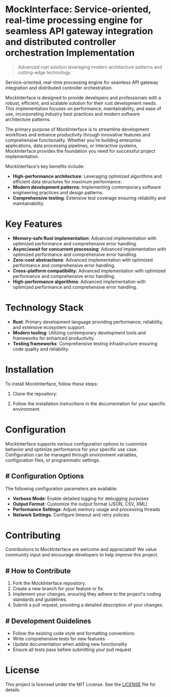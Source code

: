 <!-- fallback_MockInterface_20251020112514_81126 -->

# MockInterface: Service-oriented, real-time processing engine for seamless API gateway integration and distributed controller orchestration Implementation
> Advanced rust solution leveraging modern architecture patterns and cutting-edge technology.

Service-oriented, real-time processing engine for seamless API gateway integration and distributed controller orchestration.

MockInterface is designed to provide developers and professionals with a robust, efficient, and scalable solution for their rust development needs. This implementation focuses on performance, maintainability, and ease of use, incorporating industry best practices and modern software architecture patterns.

The primary purpose of MockInterface is to streamline development workflows and enhance productivity through innovative features and comprehensive functionality. Whether you're building enterprise applications, data processing pipelines, or interactive systems, MockInterface provides the foundation you need for successful project implementation.

MockInterface's key benefits include:

* **High-performance architecture**: Leveraging optimized algorithms and efficient data structures for maximum performance.
* **Modern development patterns**: Implementing contemporary software engineering practices and design patterns.
* **Comprehensive testing**: Extensive test coverage ensuring reliability and maintainability.

# Key Features

* **Memory-safe Rust implementation**: Advanced implementation with optimized performance and comprehensive error handling.
* **Async/await for concurrent processing**: Advanced implementation with optimized performance and comprehensive error handling.
* **Zero-cost abstractions**: Advanced implementation with optimized performance and comprehensive error handling.
* **Cross-platform compatibility**: Advanced implementation with optimized performance and comprehensive error handling.
* **High-performance algorithms**: Advanced implementation with optimized performance and comprehensive error handling.

# Technology Stack

* **Rust**: Primary development language providing performance, reliability, and extensive ecosystem support.
* **Modern tooling**: Utilizing contemporary development tools and frameworks for enhanced productivity.
* **Testing frameworks**: Comprehensive testing infrastructure ensuring code quality and reliability.

# Installation

To install MockInterface, follow these steps:

1. Clone the repository:


2. Follow the installation instructions in the documentation for your specific environment.

# Configuration

MockInterface supports various configuration options to customize behavior and optimize performance for your specific use case. Configuration can be managed through environment variables, configuration files, or programmatic settings.

## # Configuration Options

The following configuration parameters are available:

* **Verbose Mode**: Enable detailed logging for debugging purposes
* **Output Format**: Customize the output format (JSON, CSV, XML)
* **Performance Settings**: Adjust memory usage and processing threads
* **Network Settings**: Configure timeout and retry policies

# Contributing

Contributions to MockInterface are welcome and appreciated! We value community input and encourage developers to help improve this project.

## # How to Contribute

1. Fork the MockInterface repository.
2. Create a new branch for your feature or fix.
3. Implement your changes, ensuring they adhere to the project's coding standards and guidelines.
4. Submit a pull request, providing a detailed description of your changes.

## # Development Guidelines

* Follow the existing code style and formatting conventions
* Write comprehensive tests for new features
* Update documentation when adding new functionality
* Ensure all tests pass before submitting your pull request

# License

This project is licensed under the MIT License. See the [LICENSE](https://github.com/paaak/MockInterface/blob/main/LICENSE) file for details.

